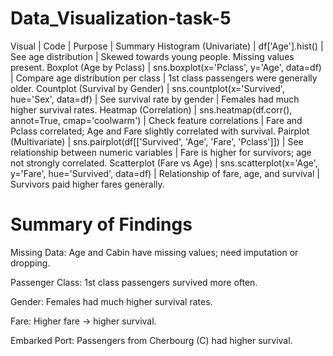 # Data_Visualization-task-5
Visual | Code | Purpose | Summary Histogram (Univariate) | df['Age'].hist() | See age distribution | Skewed towards young people. Missing values present. Boxplot (Age by Pclass) | sns.boxplot(x='Pclass', y='Age', data=df) | Compare age distribution per class | 1st class passengers were generally older. Countplot (Survival by Gender) | sns.countplot(x='Survived', hue='Sex', data=df) | See survival rate by gender | Females had much higher survival rates. Heatmap (Correlation) | sns.heatmap(df.corr(), annot=True, cmap='coolwarm') | Check feature correlations | Fare and Pclass correlated; Age and Fare slightly correlated with survival. Pairplot (Multivariate) | sns.pairplot(df[['Survived', 'Age', 'Fare', 'Pclass']]) | See relationship between numeric variables | Fare is higher for survivors; age not strongly correlated. Scatterplot (Fare vs Age) | sns.scatterplot(x='Age', y='Fare', hue='Survived', data=df) | Relationship of fare, age, and survival | Survivors paid higher fares generally.

# Summary of Findings
Missing Data: Age and Cabin have missing values; need imputation or dropping.

Passenger Class: 1st class passengers survived more often.

Gender: Females had much higher survival rates.

Fare: Higher fare → higher survival.

Embarked Port: Passengers from Cherbourg (C) had higher survival.
